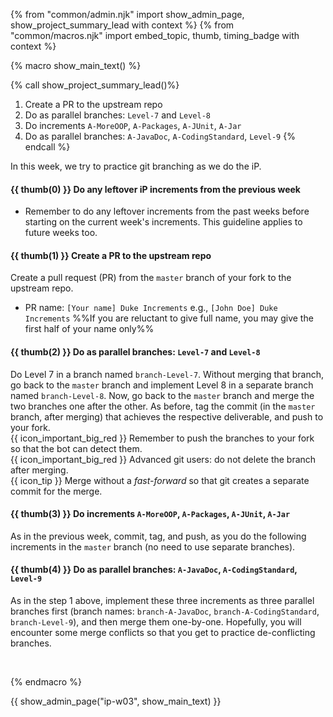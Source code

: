 {% from "common/admin.njk" import show_admin_page, show_project_summary_lead with context %}
{% from "common/macros.njk" import embed_topic, thumb, timing_badge with context %}

{% macro show_main_text() %}
<div id="main">

{% call show_project_summary_lead()%}
1. Create a PR to the upstream repo
1. Do as parallel branches: `Level-7` and `Level-8`
1. Do increments `A-MoreOOP`, `A-Packages`, `A-JUnit`, `A-Jar`
1. Do as parallel branches: `A-JavaDoc`, `A-CodingStandard`, `Level-9`
{% endcall %}

<div id="body">

In this week, we try to practice git branching as we do the iP.

#### {{ thumb(0) }} Do any leftover iP increments from the previous week

* Remember to do any leftover increments from the past weeks before starting on the current week's increments. This guideline applies to future weeks too.

#### {{ thumb(1) }} Create a PR to the upstream repo

Create a pull request (PR) from the `master` branch of your fork to the upstream repo.
* PR name: `[Your name] Duke Increments` e.g., `[John Doe] Duke Increments` %%If you are reluctant to give full name, you may give the first half of your name only%%

#### {{ thumb(2) }} Do as parallel branches: `Level-7` and `Level-8`

Do Level 7 in a branch named `branch-Level-7`. Without merging that branch, go back to the `master` branch and implement Level 8 in a separate branch named `branch-Level-8`. Now, go back to the `master` branch and merge the two branches one after the other. As before, tag the commit (in the `master` branch, after merging) that achieves the respective deliverable, and push to your fork.<br>
 {{ icon_important_big_red }} Remember to push the branches to your fork so that the bot can detect them.<br>
 {{ icon_important_big_red }} Advanced git users: do not delete the branch after merging.<br>
 {{ icon_tip }} Merge without a _fast-forward_ so that git creates a separate commit for the merge.

<include src="dukeFragment.md" boilerplate var-header="**`Level-7`: Save**" var-fragment="text.md#level7" />
<include src="dukeFragment.md" boilerplate var-header="**`Level-8`: Dates and Times**" var-fragment="text.md#level8" />

<p/>

#### {{ thumb(3) }} Do increments `A-MoreOOP`, `A-Packages`, `A-JUnit`, `A-Jar`

As in the previous week, commit, tag, and push, as you do the following increments in the `master` branch (no need to use separate branches).
<include src="dukeFragment.md" boilerplate var-header="**`A-MoreOOP`: More OOP**" var-fragment="extensions.mbdf#A-MoreOOP" />
<include src="dukeFragment.md" boilerplate var-header="**`A-Packages`: Java Packages**" var-tag="optional" var-fragment="extensions.mbdf#A-Packages" />
<include src="dukeFragment.md" boilerplate var-header="**`A-JUnit`: JUnit Testing**" var-fragment="extensions.mbdf#A-JUnit" />
<include src="dukeFragment.md" boilerplate var-header="**`A-Jar`: JAR file**" var-fragment="extensions.mbdf#A-Jar" />

<p/>

#### {{ thumb(4) }} Do as parallel branches: `A-JavaDoc`, `A-CodingStandard`, `Level-9`

As in the step 1 above, implement these three increments as three parallel branches first (branch names: `branch-A-JavaDoc`, `branch-A-CodingStandard`, `branch-Level-9`), and then merge them one-by-one. Hopefully, you will encounter some merge conflicts so that you get to practice de-conflicting branches.
<include src="dukeFragment.md" boilerplate var-header="**`A-JavaDoc`: JavaDoc**" var-fragment="extensions.mbdf#A-JavaDoc" />
<include src="dukeFragment.md" boilerplate var-header="**`A-CodingStandard`: Coding Standard**" var-fragment="extensions.mbdf#A-CodingStandard" />
<include src="dukeFragment.md" boilerplate var-header="**`Level-9`: Find**" var-fragment="text.md#level9" />

<p/>

<br>
</div>
</div>
{% endmacro %}

{{ show_admin_page("ip-w03", show_main_text) }}